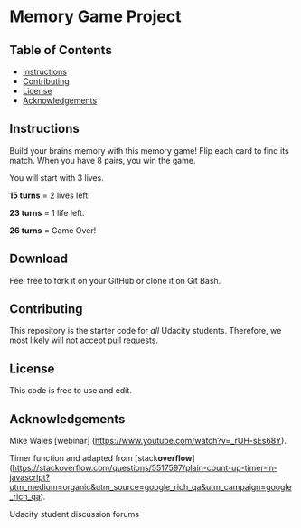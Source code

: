 # Memory Game Project

## Table of Contents

* [Instructions](#instructions)
* [Contributing](#contributing)
* [License](#license)
* [Acknowledgements](#acknowledgements)


## Instructions

Build your brains memory with this memory game! Flip each card to find its match. When you have 8 pairs, you win the game.

You will start with 3 lives.

**15 turns** = 2 lives left.

**23 turns** = 1 life left.

**26 turns** = Game Over!


## Download

Feel free to fork it on your GitHub or clone it on Git Bash. 

## Contributing

This repository is the starter code for _all_ Udacity students. Therefore, we most likely will not accept pull requests. 

## License

This code is free to use and edit.

## Acknowledgements

Mike Wales [webinar] (https://www.youtube.com/watch?v=_rUH-sEs68Y).

Timer function and adapted from [stack**overflow**] (https://stackoverflow.com/questions/5517597/plain-count-up-timer-in-javascript?utm_medium=organic&utm_source=google_rich_qa&utm_campaign=google_rich_qa).

Udacity student discussion forums